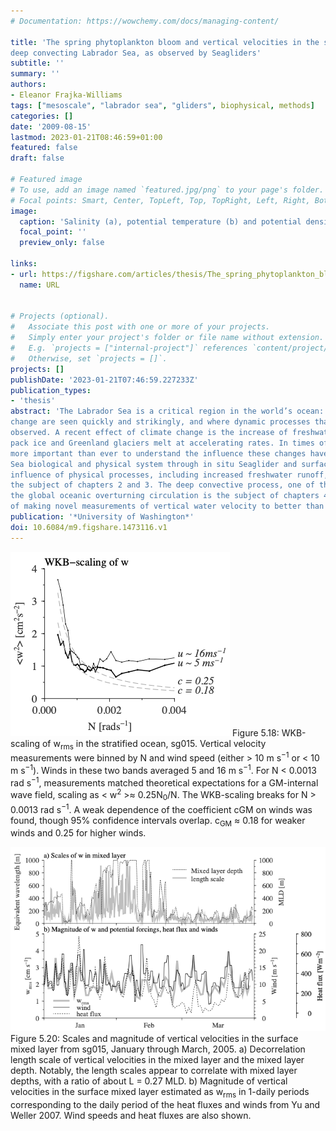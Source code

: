 ```yaml
---
# Documentation: https://wowchemy.com/docs/managing-content/

title: 'The spring phytoplankton bloom and vertical velocities in the stratified and
deep convecting Labrador Sea, as observed by Seagliders'
subtitle: ''
summary: ''
authors:
- Eleanor Frajka-Williams
tags: ["mesoscale", "labrador sea", "gliders", biophysical, methods]
categories: []
date: '2009-08-15'
lastmod: 2023-01-21T08:46:59+01:00
featured: false
draft: false

# Featured image
# To use, add an image named `featured.jpg/png` to your page's folder.
# Focal points: Smart, Center, TopLeft, Top, TopRight, Left, Right, BottomLeft, Bottom, BottomRight.
image:
  caption: 'Salinity (a), potential temperature (b) and potential density (σ1.5), and water depth (d) observed by sg014. '
  focal_point: ''
  preview_only: false

links:
- url: https://figshare.com/articles/thesis/The_spring_phytoplankton_bloom_and_vertical_velocities_in_the_stratified_and_deep_convecting_Labrador_Sea_as_observed_by_Seagliders/1473116
  name: URL


# Projects (optional).
#   Associate this post with one or more of your projects.
#   Simply enter your project's folder or file name without extension.
#   E.g. `projects = ["internal-project"]` references `content/project/deep-learning/index.md`.
#   Otherwise, set `projects = []`.
projects: []
publishDate: '2023-01-21T07:46:59.227233Z'
publication_types:
- 'thesis'
abstract: 'The Labrador Sea is a critical region in the world’s ocean: a region where the effects of climate
change are seen quickly and strikingly, and where dynamic processes that affect climate change are
observed. A recent effect of climate change is the increase of freshwater to high latitudes, as Arctic
pack ice and Greenland glaciers melt at accelerating rates. In times of rapid climate change, it is
more important than ever to understand the influence these changes have on the status quo of ecosystems and physical processes. The focus of this thesis is to examine the current state of the Labrador
Sea biological and physical system through in situ Seaglider and surface satellite observations. The
influence of physical processes, including increased freshwater runoff, on the biological system is
the subject of chapters 2 and 3. The deep convective process, one of the downwelling branches of
the global oceanic overturning circulation is the subject of chapters 4 and 5. Seaglider is capable
of making novel measurements of vertical water velocity to better than 1 cm s^{−1} accuracy. Using these measurements along with hydrographic observations, we describe deep convection during the 2004-05 winter. Besides the scientific merits of the results shown here, this thesis also demonstrates the ability of Seaglider to observe bio-optical properties and vertical velocities, two relatively newer observations in the oceanography literature.'
publication: '*University of Washington*'
doi: 10.6084/m9.figshare.1473116.v1
---
```



![figure](featured1.png)
Figure 5.18: WKB-scaling of w<sub>rms</sub> in the stratified ocean, sg015. Vertical velocity measurements were binned by N and wind speed (either > 10 m s<sup>−1</sup> or < 10 m s<sup>−1</sup>). Winds in these two bands averaged 5 and 16 m s<sup>−1</sup>. For N < 0.0013 rad s<sup>−1</sup>, measurements matched theoretical expectations for a GM-internal wave field, scaling as < w<sup>2</sup> >≈ 0.25N<sub>0</sub>/N. The WKB-scaling breaks for N > 0.0013 rad s<sup>−1</sup>. A weak dependence of the coefficient cGM on winds was found, though 95% confidence intervals overlap. c<sub>GM</sub> ≈ 0.18 for weaker winds and 0.25 for higher winds.

![figure](featured2.png)
Figure 5.20: Scales and magnitude of vertical velocities in the surface mixed layer from sg015, January through March, 2005. a) Decorrelation length scale of vertical velocities in the mixed layer and the mixed layer depth. Notably, the length scales appear to correlate with mixed layer depths, with a ratio of about L = 0.27 MLD. b) Magnitude of vertical velocities in the surface mixed layer estimated as w<sub>rms</sub> in 1-daily periods corresponding to the daily period of the heat fluxes and winds from Yu and Weller 2007. Wind speeds and heat fluxes are also shown.